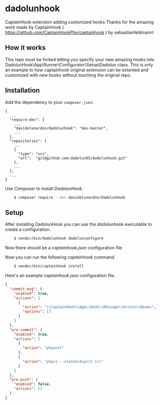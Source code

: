 # dadolunhook
CaptainHook extension adding customized hooks
Thanks for the amazing work made by CaptainHook ( https://github.com/CaptainHookPhp/captainhook ) by sebastianfeldmann!

## How it works
This repo must be forked letting you specify your new amazing hooks into DadolunHook\App\Runner\Configurator\Setup\Dadolun class. This is only an example to how captainhook original extension can be extented and customized with new hooks without touching the original repo.

## Installation

Add the dependency to your `composer.json`:

    {
      ...
      "require-dev": {
        ...
        "davidelunardon/dadolunhook": "dev-master",
        ...
      },
      "repositories": [
        ...
        {
          "type": "vcs",
          "url":  "git@github.com:dadolun95/dadolunhook.git"
        },
        ...
      ],
      ...
    }

Use *Composer* to install *DadolunHook*.
```bash
    $ composer require --dev davidelunardon/dadolunhook
```

## Setup
After installing DadolunHook you can use the *dadolunhook* executable to create a configuration.
```bash
    $ vendor/bin/dadolunhook dadolunconfigure 
```

Now there should be a *captainhook.json* configuration file.

Now you can run the following *captainhook* command.
```bash
    $ vendor/bin/captainhook install
```

Here's an example *captainhook.json* configuration file.
```json
{
  "commit-msg": {
    "enabled": true,
    "actions": [
      {
        "action": "\\CaptainHook\\App\\Hook\\Message\\Action\\Beams",
        "options": []
      }
    ]
  },
  "pre-commit": {
    "enabled": true,
    "actions": [
      {
        "action": "phpunit"
      },
      {
        "action": "phpcs --standard=psr2 src"
      }
    ]
  },
  "pre-push": {
    "enabled": false,
    "actions": []
  }
}
```
